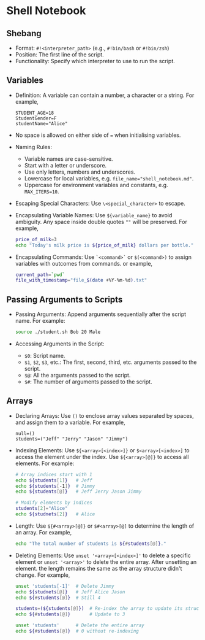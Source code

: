 <!-- START doctoc -->
<!-- END doctoc -->

# Shell Notebook

## Shebang

- Format: `#!<interpreter_path>` (e.g., `#!bin/bash` or `#!bin/zsh`)
- Position: The first line of the script.
- Functionality: Specify which interpreter to use to run the script.

## Variables

- Definition: A variable can contain a number, a character or a string. For example,

  ```shell
  STUDENT_AGE=18
  StudentGender=F
  studentName="Alice"
  ```

- No space is allowed on either side of `=` when initialising variables.

- Naming Rules: 

  - Variable names are case-sensitive.
  - Start with a letter or underscore.
  - Use only letters, numbers and underscores.
  - Lowercase for local variables, e.g. `file_name="shell_notebook.md"`.
  - Uppercase for environment variables and constants, e.g. `MAX_ITERS=10`.

- Escaping Special Characters: Use `\<special_character>` to escape.

- Encapsulating Variable Names: Use `${variable_name}` to avoid ambiguity. Any space inside double quotes `""` will be preserved. For example,

  ```bash
  price_of_milk=3
  echo "Today's milk price is ${price_of_milk} dollars per bottle."
  ```

- Encapsulating Commands: Use ``` `<command>` ``` or  `$(<command>)` to assign variables with outcomes from commands. or example,

  ```  bash
  current_path=`pwd`
  file_with_timestamp="file_$(date +%Y-%m-%d).txt"
  ```

## Passing Arguments to Scripts

- Passing Arguments: Append arguments sequentially after the script name. For example:

  ```bash
  source ./student.sh Bob 20 Male
  ```

- Accessing Arguments in the Script:

  - `$0`: Script name.
  - `$1`, `$2`, `$3`, etc.: The first, second, third, etc. arguments passed to the script.
  - `$@`: All the arguments passed to the script.
  - `$#`: The number of arguments passed to the script.

## Arrays

- Declaring Arrays: Use `()` to enclose array values separated by spaces, and assign them to a variable. For example,

  ```shell
  null=()
  students=("Jeff" "Jerry" "Jason" "Jimmy")
  ```

- Indexing Elements: Use `${<array>[<index>]}` or `$<array>[<index>]` to access the element under the index. Use `${<array>[@]}` to access all elements. For example:

  ``` bash
  # Array indices start with 1
  echo ${students[1]}   # Jeff
  echo ${students[-1]}  # Jimmy
  echo ${students[@]}   # Jeff Jerry Jason Jimmy
  
  # Modify elements by indices
  students[2]="Alice"
  echo ${studnets[2]}   # Alice
  ```

- Length: Use `${#<array>[@]}` or `$#<array>[@]` to determine the length of an array. For example,

  ```bash
  echo "The total number of students is ${#students[@]}."
  ```

- Deleting Elements: Use `unset '<array>[<index>]'` to delete a specific element or `unset '<array>'` to delete the entire array. After unsetting an element. the length remains the same as the array structure didn't change. For example,

  ```bash
  unset 'students[-1]'  # Delete Jimmy
  echo ${studnets[@]}   # Jeff Alice Jason
  echo ${#students[@]}  # Still 4
  
  students=(${students[@]})  # Re-index the array to update its structure
  echo ${#students[@]}       # Update to 3
  
  unset 'students'      # Delete the entire array
  echo ${#students[@]}  # 0 without re-indexing
  ```

  

